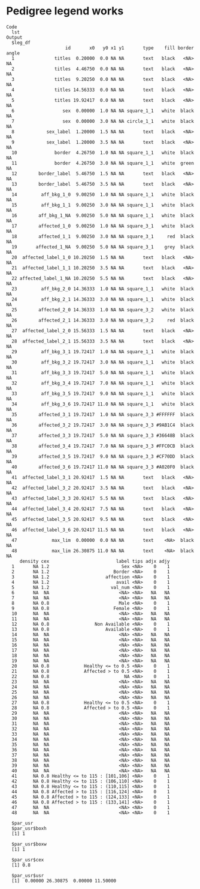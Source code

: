 # Pedigree legend works

    Code
      lst
    Output
      $leg_df
                          id       x0   y0 x1 y1       type    fill border angle
      1               titles  0.20000  0.0 NA NA       text   black   <NA>    NA
      2               titles  4.46750  0.0 NA NA       text   black   <NA>    NA
      3               titles  9.20250  0.0 NA NA       text   black   <NA>    NA
      4               titles 14.56333  0.0 NA NA       text   black   <NA>    NA
      5               titles 19.92417  0.0 NA NA       text   black   <NA>    NA
      6                  sex  0.00000  1.0 NA NA square_1_1   white  black    NA
      7                  sex  0.00000  3.0 NA NA circle_1_1   white  black    NA
      8            sex_label  1.20000  1.5 NA NA       text   black   <NA>    NA
      9            sex_label  1.20000  3.5 NA NA       text   black   <NA>    NA
      10              border  4.26750  1.0 NA NA square_1_1   white  black    NA
      11              border  4.26750  3.0 NA NA square_1_1   white  green    NA
      12        border_label  5.46750  1.5 NA NA       text   black   <NA>    NA
      13        border_label  5.46750  3.5 NA NA       text   black   <NA>    NA
      14         aff_bkg_1_0  9.00250  1.0 NA NA square_1_1   white  black    NA
      15         aff_bkg_1_1  9.00250  3.0 NA NA square_1_1   white  black    NA
      16        aff_bkg_1_NA  9.00250  5.0 NA NA square_1_1   white  black    NA
      17        affected_1_0  9.00250  1.0 NA NA square_3_1   white  black    NA
      18        affected_1_1  9.00250  3.0 NA NA square_3_1     red  black    NA
      19       affected_1_NA  9.00250  5.0 NA NA square_3_1    grey  black    NA
      20  affected_label_1_0 10.20250  1.5 NA NA       text   black   <NA>    NA
      21  affected_label_1_1 10.20250  3.5 NA NA       text   black   <NA>    NA
      22 affected_label_1_NA 10.20250  5.5 NA NA       text   black   <NA>    NA
      23         aff_bkg_2_0 14.36333  1.0 NA NA square_1_1   white  black    NA
      24         aff_bkg_2_1 14.36333  3.0 NA NA square_1_1   white  black    NA
      25        affected_2_0 14.36333  1.0 NA NA square_3_2   white  black    NA
      26        affected_2_1 14.36333  3.0 NA NA square_3_2     red  black    NA
      27  affected_label_2_0 15.56333  1.5 NA NA       text   black   <NA>    NA
      28  affected_label_2_1 15.56333  3.5 NA NA       text   black   <NA>    NA
      29         aff_bkg_3_1 19.72417  1.0 NA NA square_1_1   white  black    NA
      30         aff_bkg_3_2 19.72417  3.0 NA NA square_1_1   white  black    NA
      31         aff_bkg_3_3 19.72417  5.0 NA NA square_1_1   white  black    NA
      32         aff_bkg_3_4 19.72417  7.0 NA NA square_1_1   white  black    NA
      33         aff_bkg_3_5 19.72417  9.0 NA NA square_1_1   white  black    NA
      34         aff_bkg_3_6 19.72417 11.0 NA NA square_1_1   white  black    NA
      35        affected_3_1 19.72417  1.0 NA NA square_3_3 #FFFFFF  black    NA
      36        affected_3_2 19.72417  3.0 NA NA square_3_3 #9AB1C4  black    NA
      37        affected_3_3 19.72417  5.0 NA NA square_3_3 #36648B  black    NA
      38        affected_3_4 19.72417  7.0 NA NA square_3_3 #FFC0CB  black    NA
      39        affected_3_5 19.72417  9.0 NA NA square_3_3 #CF70DD  black    NA
      40        affected_3_6 19.72417 11.0 NA NA square_3_3 #A020F0  black    NA
      41  affected_label_3_1 20.92417  1.5 NA NA       text   black   <NA>    NA
      42  affected_label_3_2 20.92417  3.5 NA NA       text   black   <NA>    NA
      43  affected_label_3_3 20.92417  5.5 NA NA       text   black   <NA>    NA
      44  affected_label_3_4 20.92417  7.5 NA NA       text   black   <NA>    NA
      45  affected_label_3_5 20.92417  9.5 NA NA       text   black   <NA>    NA
      46  affected_label_3_6 20.92417 11.5 NA NA       text   black   <NA>    NA
      47             max_lim  0.00000  0.0 NA NA       text    <NA>  black    NA
      48             max_lim 26.30875 11.0 NA NA       text    <NA>  black    NA
         density cex                         label tips adjx adjy
      1       NA 1.2                           Sex <NA>    0    1
      2       NA 1.2                        Border <NA>    0    1
      3       NA 1.2                     affection <NA>    0    1
      4       NA 1.2                         avail <NA>    0    1
      5       NA 1.2                       val_num <NA>    0    1
      6       NA  NA                          <NA> <NA>   NA   NA
      7       NA  NA                          <NA> <NA>   NA   NA
      8       NA 0.8                          Male <NA>    0    1
      9       NA 0.8                        Female <NA>    0    1
      10      NA  NA                          <NA> <NA>   NA   NA
      11      NA  NA                          <NA> <NA>   NA   NA
      12      NA 0.8                 Non Available <NA>    0    1
      13      NA 0.8                     Available <NA>    0    1
      14      NA  NA                          <NA> <NA>   NA   NA
      15      NA  NA                          <NA> <NA>   NA   NA
      16      NA  NA                          <NA> <NA>   NA   NA
      17      NA  NA                          <NA> <NA>   NA   NA
      18      NA  NA                          <NA> <NA>   NA   NA
      19      NA  NA                          <NA> <NA>   NA   NA
      20      NA 0.8             Healthy <= to 0.5 <NA>    0    1
      21      NA 0.8             Affected > to 0.5 <NA>    0    1
      22      NA 0.8                            NA <NA>    0    1
      23      NA  NA                          <NA> <NA>   NA   NA
      24      NA  NA                          <NA> <NA>   NA   NA
      25      NA  NA                          <NA> <NA>   NA   NA
      26      NA  NA                          <NA> <NA>   NA   NA
      27      NA 0.8             Healthy <= to 0.5 <NA>    0    1
      28      NA 0.8             Affected > to 0.5 <NA>    0    1
      29      NA  NA                          <NA> <NA>   NA   NA
      30      NA  NA                          <NA> <NA>   NA   NA
      31      NA  NA                          <NA> <NA>   NA   NA
      32      NA  NA                          <NA> <NA>   NA   NA
      33      NA  NA                          <NA> <NA>   NA   NA
      34      NA  NA                          <NA> <NA>   NA   NA
      35      NA  NA                          <NA> <NA>   NA   NA
      36      NA  NA                          <NA> <NA>   NA   NA
      37      NA  NA                          <NA> <NA>   NA   NA
      38      NA  NA                          <NA> <NA>   NA   NA
      39      NA  NA                          <NA> <NA>   NA   NA
      40      NA  NA                          <NA> <NA>   NA   NA
      41      NA 0.8 Healthy <= to 115 : [101,106] <NA>    0    1
      42      NA 0.8 Healthy <= to 115 : (106,110] <NA>    0    1
      43      NA 0.8 Healthy <= to 115 : (110,115] <NA>    0    1
      44      NA 0.8 Affected > to 115 : [116,124] <NA>    0    1
      45      NA 0.8 Affected > to 115 : (124,133] <NA>    0    1
      46      NA 0.8 Affected > to 115 : (133,141] <NA>    0    1
      47      NA  NA                          <NA> <NA>    0    1
      48      NA  NA                          <NA> <NA>    0    1
      
      $par_usr
      $par_usr$boxh
      [1] 1
      
      $par_usr$boxw
      [1] 1
      
      $par_usr$cex
      [1] 0.8
      
      $par_usr$usr
      [1]  0.00000 26.30875  0.00000 11.50000
      
      

